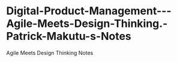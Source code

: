 # Digital-Product-Management---Agile-Meets-Design-Thinking.-Patrick-Makutu-s-Notes
Agile Meets Design Thinking Notes
